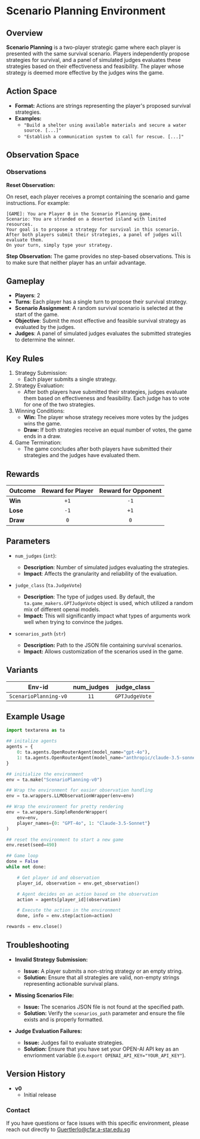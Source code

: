# Scenario Planning Environment

## Overview
**Scenario Planning** is a two-player strategic game where each player is presented with the same survival scenario. Players independently propose strategies for survival, and a panel of simulated judges evaluates these strategies based on their effectiveness and feasibility. The player whose strategy is deemed more effective by the judges wins the game.

## Action Space
- **Format:** Actions are strings representing the player's proposed survival strategies.
- **Examples:** 
    - `"Build a shelter using available materials and secure a water source. [...]"`
    - `"Establish a communication system to call for rescue. [...]"`

## Observation Space

### Observations
**Reset Observation:**

On reset, each player receives a prompt containing the scenario and game instructions. For example:
```plaintext
[GAME]: You are Player 0 in the Scenario Planning game.
Scenario: You are stranded on a deserted island with limited resources.
Your goal is to propose a strategy for survival in this scenario.
After both players submit their strategies, a panel of judges will evaluate them.
On your turn, simply type your strategy.
```

**Step Observation:**
The game provides no step-based observations. This is to make sure that neither player has an unfair advantage. 

## Gameplay
- **Players**: 2
- **Turns**: Each player has a single turn to propose their survival strategy.
- **Scenario Assignment**: A random survival scenario is selected at the start of the game.
- **Objective**: Submit the most effective and feasible survival strategy as evaluated by the judges.
- **Judges**: A panel of simulated judges evaluates the submitted strategies to determine the winner.

## Key Rules
1. Strategy Submission:
    - Each player submits a single strategy.
2. Strategy Evaluation:
    - After both players have submitted their strategies, judges evaluate them based on effectiveness and feasibility. Each judge has to vote for one of the two strategies.
3. Winning Conditions:
    - **Win:** The player whose strategy receives more votes by the judges wins the game.
    - **Draw:** If both strategies receive an equal number of votes, the game ends in a draw.
4. Game Termination:
    - The game concludes after both players have submitted their strategies and the judges have evaluated them.

## Rewards
| Outcome          | Reward for Player | Reward for Opponent |
|------------------|:-----------------:|:-------------------:|
| **Win**          | `+1`              | `-1`                |
| **Lose**         | `-1`              | `+1`                |
| **Draw**         | `0`               | `0`                 |

## Parameters
- `num_judges` (`int`):
    - **Description**: Number of simulated judges evaluating the strategies.
    - **Impact**: Affects the granularity and reliability of the evaluation.

- `judge_class` (`ta.JudgeVote`)
    - **Description**: The type of judges used. By default, the `ta.game_makers.GPTJudgeVote` object is used, which utilized a random mix of different openai models.
    - **Impact:** This will significantly impact what types of arguments work well when trying to convince the judges.

- `scenarios_path` (`str`)
    - **Description:** Path to the JSON file containing survival scenarios.
    - **Impact:** Allows customization of the scenarios used in the game.

## Variants

| Env-id                   | num_judges | judge_class    |
|--------------------------|:----------:|:--------------:|
| `ScenarioPlanning-v0`    |    `11`    | `GPTJudgeVote` |


## Example Usage

```python
import textarena as ta

## initalize agents
agents = {
    0: ta.agents.OpenRouterAgent(model_name="gpt-4o"),
    1: ta.agents.OpenRouterAgent(model_name="anthropic/claude-3.5-sonnet"),
}

## initialize the environment
env = ta.make("ScenarioPlanning-v0")

## Wrap the environment for easier observation handling
env = ta.wrappers.LLMObservationWrapper(env=env)

## Wrap the environment for pretty rendering
env = ta.wrappers.SimpleRenderWrapper(
    env=env,
    player_names={0: "GPT-4o", 1: "Claude-3.5-Sonnet"}
)

## reset the environment to start a new game
env.reset(seed=490)

## Game loop
done = False
while not done:

    # Get player id and observation
    player_id, observation = env.get_observation()

    # Agent decides on an action based on the observation
    action = agents[player_id](observation)

    # Execute the action in the environment
    done, info = env.step(action=action)

rewards = env.close()
```

## Troubleshooting
- **Invalid Strategy Submission:**
    - **Issue:** A player submits a non-string strategy or an empty string.
    - **Solution:** Ensure that all strategies are valid, non-empty strings representing actionable survival plans.

- **Missing Scenarios File:**
    - **Issue:** The scenarios JSON file is not found at the specified path.
    - **Solution:** Verify the `scenarios_path` parameter and ensure the file exists and is properly formatted.

- **Judge Evaluation Failures:**
    - **Issue:** Judges fail to evaluate strategies.
    - **Solution:** Ensure that you have set your OPEN-AI API key as an envrionment variable (i.e.`export OPENAI_API_KEY="YOUR_API_KEY"`).


## Version History
- **v0**
  - Initial release 



### Contact
If you have questions or face issues with this specific environment, please reach out directly to Guertlerlo@cfar.a-star.edu.sg

